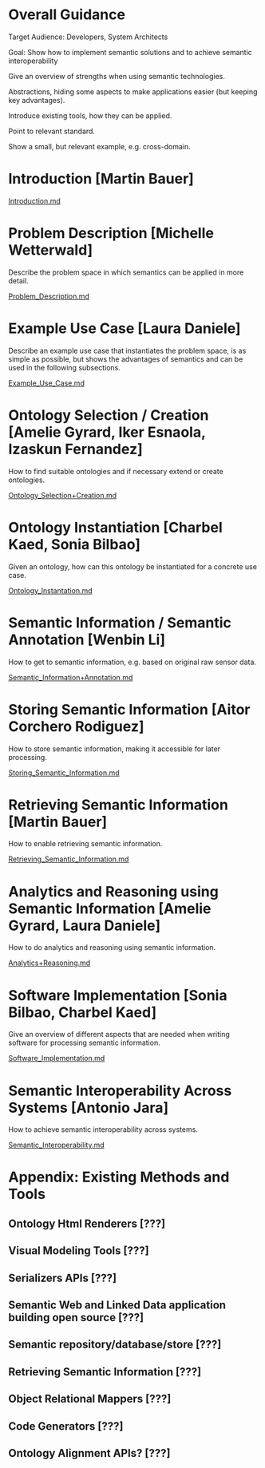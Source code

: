# Overall Guidance
Target Audience: Developers, System Architects

Goal: Show how to implement semantic solutions and to achieve semantic interoperability

Give an overview of strengths when using semantic technologies.

Abstractions, hiding some aspects to make applications easier (but keeping key advantages).

Introduce existing tools, how they can be applied.

Point to relevant standard.

Show a small, but relevant example, e.g. cross-domain.

# Introduction [Martin Bauer]
[Introduction.md](part2/Introduction.md)

# Problem Description [Michelle Wetterwald]
Describe the problem space in which semantics can be applied in more detail.

[Problem_Description.md](part2/Problem_Description.md)

# Example Use Case [Laura Daniele]
Describe an example use case that instantiates the problem space, is as simple as possible, but shows the advantages of semantics and can be used in the following subsections.

[Example_Use_Case.md](part2/Example_Use_Case.md)

# Ontology Selection / Creation [Amelie Gyrard, Iker Esnaola, Izaskun Fernandez]
How to find suitable ontologies and if necessary extend or create ontologies.

[Ontology_Selection+Creation.md](part2/Ontology_Selection+Creation.md)

# Ontology Instantiation [Charbel Kaed, Sonia Bilbao]
Given an ontology, how can this ontology be instantiated for a concrete use case.

[Ontology_Instantation.md](part2/Ontology_Instantiation.md)

# Semantic Information / Semantic Annotation [Wenbin Li]
How to get to semantic information, e.g. based on original raw sensor data.

[Semantic_Information+Annotation.md](part2/Semantic_Information+Annotation.md)

# Storing Semantic Information [Aitor Corchero Rodiguez]
How to store semantic information, making it accessible for later processing.

[Storing_Semantic_Information.md](part2/Storing_Semantic_Information.md)

# Retrieving Semantic Information [Martin Bauer]
How to enable retrieving semantic information.

[Retrieving_Semantic_Information.md](part2/Retrieving_Semantic_Information.md)

# Analytics and Reasoning using Semantic Information [Amelie Gyrard, Laura Daniele]
How to do analytics and reasoning using semantic information.

[Analytics+Reasoning.md](part2/Analytics+Reasoning.md)

# Software Implementation [Sonia Bilbao, Charbel Kaed]
Give an overview of different aspects that are needed when writing software for processing semantic information.

[Software_Implementation.md](part2/Software_Implementation.md)

# Semantic Interoperability Across Systems [Antonio Jara]
How to achieve semantic interoperability across systems.

[Semantic_Interoperability.md](part2/Semantic_Interoperability.md)

# Appendix: Existing Methods and Tools

## Ontology Html Renderers [???]

## Visual Modeling Tools [???]

## Serializers APIs [???]

## Semantic Web and Linked Data application building open source [???]

## Semantic repository/database/store [???]

## Retrieving Semantic Information [???]

## Object Relational Mappers [???]

## Code Generators [???]

## Ontology Alignment APIs? [???]
